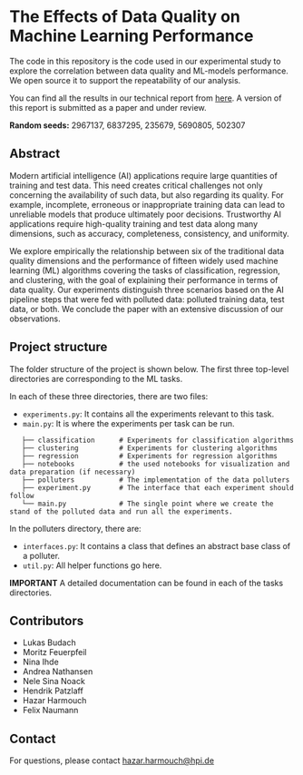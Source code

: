 # The Effects of Data Quality on Machine Learning Performance

The code in this repository is the code used in our experimental study to explore the correlation between data quality and ML-models performance. We open source it to support the repeatability of our analysis.

You can find all the results in our technical report from [here](https://arxiv.org/abs/2207.14529). A version of this report is submitted as a paper and under review. 

**Random seeds:** 2967137, 6837295, 235679, 5690805, 502307

## Abstract
Modern artificial intelligence (AI) applications require large quantities of training and test data. This need creates critical challenges not only concerning the availability of such data, but also regarding its quality. For example, incomplete, erroneous or inappropriate training data can lead to unreliable models that produce ultimately poor decisions. 
Trustworthy AI applications require high-quality training and test data along many dimensions, such as accuracy, completeness, consistency, and uniformity. 

We explore empirically the relationship between six of the traditional data quality dimensions and the performance of fifteen widely used machine learning (ML) algorithms covering the tasks of classification, regression, and clustering, with the goal of explaining their performance in terms of data quality. Our experiments distinguish three scenarios based on the AI pipeline steps that were fed with polluted data: polluted training data, test data, or both. We conclude the paper with an extensive discussion of our observations. 

## Project structure
The folder structure of the project is shown below. The first three top-level directories are corresponding to the ML tasks.

In each of these three directories, there are two files:
- `experiments.py`: It contains all the experiments relevant to this task.
- `main.py`: It is where the experiments per task can be run.
 ```   .
    ├── classification      # Experiments for classification algorithms
    ├── clustering          # Experiments for clustering algorithms
    ├── regression          # Experiments for regression algorithms
    ├── notebooks           # the used notebooks for visualization and data preparation (if necessary)
    ├── polluters           # The implementation of the data polluters
    ├── experiment.py       # The interface that each experiment should follow
    └── main.py             # The single point where we create the stand of the polluted data and run all the experiments.
```

In the polluters directory, there are:
- `interfaces.py`:  It contains a class that defines an abstract base class of a polluter. 
- `util.py`: All helper functions go here.

**IMPORTANT** A detailed documentation can be found in each of the tasks directories. 

## Contributors
- Lukas Budach
- Moritz Feuerpfeil
- Nina Ihde
- Andrea Nathansen
- Nele Sina Noack
- Hendrik Patzlaff
- Hazar Harmouch 
- Felix Naumann

## Contact
For questions, please contact hazar.harmouch@hpi.de
